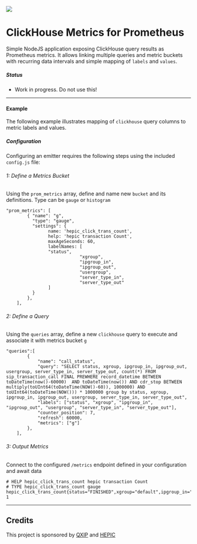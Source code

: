 <img src="https://avatars2.githubusercontent.com/u/27866033?s=200&v=4">

# ClickHouse Metrics for Prometheus
Simple NodeJS application exposing ClickHouse query results as Prometheus metrics. It allows linking multiple queries and metric buckets with recurring data intervals and simple mapping of `labels` and `values`.

##### Status
* Work in progress. Do not use this!

-------------

#### Example
The following example illustrates mapping of `clickhouse` query columns to metric labels and values.

##### Configuration
Configuring an emitter requires the following steps using the included `config.js` file:

###### 1: Define a Metrics Bucket
Using the `prom_metrics` array, define and name new `bucket` and its definitions. Type can be `gauge` or `histogram`
```
"prom_metrics": [
		{ "name": "g", 
		  "type": "gauge",
		  "settings": {
		        name: 'hepic_click_trans_count',
		        help: 'hepic transaction Count',
		        maxAgeSeconds: 60,
		        labelNames: [   
				"status",
	                        "xgroup",
	                        "ipgroup_in",
	                        "ipgroup_out",
	                        "usergroup",
	                        "server_type_in",
	                        "server_type_out"
		        ]
		  }
		},
	],
```

###### 2: Define a Query
Using the `queries` array, define a new `clickhouse` query to execute and associate it with metrics bucket `g`
```
"queries":[
		{
			"name": "call_status",
			"query": "SELECT status, xgroup, ipgroup_in, ipgroup_out, usergroup, server_type_in, server_type_out, count(*) FROM sip_transaction_call FINAL PREWHERE record_datetime BETWEEN toDateTime(now()-60000)  AND toDateTime(now()) AND cdr_stop BETWEEN multiply(toUInt64(toDateTime(NOW()-60)), 1000000) AND toUInt64(toDateTime(NOW())) * 1000000 group by status, xgroup, ipgroup_in, ipgroup_out, usergroup, server_type_in, server_type_out",
			"labels": ["status", "xgroup", "ipgroup_in", "ipgroup_out", "usergroup", "server_type_in", "server_type_out"],
			"counter_position": 7,
			"refresh": 60000,
			"metrics": ["g"]
		},
	],
```

###### 3: Output Metrics
Connect to the configured `/metrics` endpoint defined in your configuration and await data
```
# HELP hepic_click_trans_count hepic transaction Count
# TYPE hepic_click_trans_count gauge
hepic_click_trans_count{status="FINISHED",xgroup="default",ipgroup_in="default",ipgroup_out="default",usergroup="default",server_type_in="default",server_type_out="default"} 1
```


---------

## Credits
This project is sponsored by [QXIP](https://github.com/qxip) and [HEPIC](http://hepic.tel)

